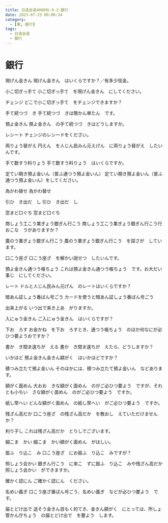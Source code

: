 ```yaml
---
title: 日语会语4000句-9-2-銀行
date: 2023-07-23 00:00:34
category:
  - [事, 銀行]
tags:
  - 日语会语
  - 銀行
---
```


# 銀行

現げん金きん
現げん金きん　はいくらですか？／有多少现金。

小こ切ぎっ手て
小こ切ぎっ手て　を現げん金きん　にしてください。

チェンジ
どこで小こ切ぎっ手て　をチェンジできますか？

手て続つづ　き
手て続つづ　きは簡かん単たん　です。

預よ金きん
預よ金きん　の手て続つづ　きはどうしますか。

レシート
チェンジのレシードをください。

両りょう替がえ
円えん　を人じん民みん元えげん　に両りょう替がえ　したいんです。

手て数すう料りょう
手て数すう料りょう　はいくらですか。

定てい期き預よ金いん（普ふ通つう預よ金いん）
定てい期き預よ金いん（普ふ通つう預よ金いん）をしてください。


為かわ替せ
為かわ替せ

引ひ　き出だ　し
引ひ　き出だ　し

窓まど口ぐち
窓まど口ぐち

商しょう工こう業ぎょう銀ぎん行こう
商しょう工こう業ぎょう銀ぎん行こう行おこな　うがありますか？

農のう業ぎょう銀ぎん行こう
農のう業ぎょう銀ぎん行こう　を探さが　しています。

口こう座ざ
口こう座ざ　を解かい説せつ　したいんです。

預よ金きん通つう帳ちょう
これは預よ金きん通つう帳ちょう　です。お大だい事じ　にしてください。

レート
ドルと人じん民みん元げん　のレートはいくらですか？

暗あん証しょう番ばん号ごう
カードを使うと暗あん証しょう番ばん号ごう

出来上がる
いつ出で来き上あ　がりますか。

入にゅう金きん
ご入にゅう金きん　はいくらですが？

下お　ろす
お金かね　を下お　ろすとき、通つう帳ちょう　のほか何なにが必ひつ要ようおですか？

書か　き間ま違ちが　える
書か　き間ま違ちが　えたら、どうしますか？

いかほど
預よ金きん金きん額がく　はいかほどですか？

積つみ立たて預よ金いん
そのほかには、積つみ立たて預よ金いん　などあります。

額がく面めん
大おお　きな額がく面めん　のがご必ひつ要よう　ですが、それとも小ちい　さな額がく面めん　のがご必ひつ要よう　ですか。

紙し幣へい
どんな額がく面めん　の紙し幣へい　がご必ひつ要よう　ですか。

残ざん高だか
口こう座ざ　の残ざん高だか　を教おし　えていただけませんか？

利り子し
これは残ざん高だか　とりしでございます。

細こま　かい
細こま　かい額がく面めん　がほしい。

振ふ　り込こ　み
口こう座ざ　にお振ふ　り込こ　みですが？

照しょう会かい
銀ぎん行こう　に来こ　ずに振ふ　り込こ　みや残ざん高だか照しょう会かい　ができますか。

確かく認にん
ご確かく認にん　ください。

名めい義ぎ
口こう座ざ番ばん号ごう、名めい義ぎ　などが必ひつ要よう　です。

届とどけ出で
送そう金きん目もく的てき、金きん額がく　にとっては、所しょ管かん庁ちょう　の届とどけ出で　を要よう　します。

